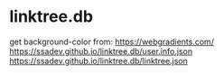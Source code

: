 # linktree.db
get background-color from: https://webgradients.com/
https://ssadev.github.io/linktree.db/user.info.json
https://ssadev.github.io/linktree.db/linktree.json
